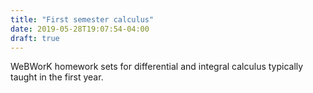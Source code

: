 ```yaml
---
title: "First semester calculus"
date: 2019-05-28T19:07:54-04:00
draft: true
---
```

WeBWorK homework sets for differential and integral calculus typically taught in the first year.

<!--more-->







